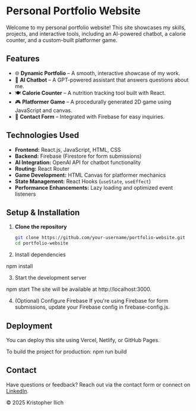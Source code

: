 # Personal Portfolio Website

Welcome to my personal portfolio website! This site showcases my skills, projects, and interactive tools, including an AI-powered chatbot, a calorie counter, and a custom-built platformer game.

## Features

- 🌐 **Dynamic Portfolio** – A smooth, interactive showcase of my work.
- 🤖 **AI Chatbot** – A GPT-powered assistant that answers questions about me.
- 🍽️ **Calorie Counter** – A nutrition tracking tool built with React.
- 🎮 **Platformer Game** – A procedurally generated 2D game using JavaScript and canvas.
- 📩 **Contact Form** – Integrated with Firebase for easy inquiries.

## Technologies Used

- **Frontend:** React.js, JavaScript, HTML, CSS
- **Backend:** Firebase (Firestore for form submissions)
- **AI Integration:** OpenAI API for chatbot functionality
- **Routing:** React Router
- **Game Development:** HTML Canvas for platformer mechanics
- **State Management:** React Hooks (`useState`, `useEffect`)
- **Performance Enhancements:** Lazy loading and optimized event listeners

## Setup & Installation

1. **Clone the repository**
   ```sh
   git clone https://github.com/your-username/portfolio-website.git
   cd portfolio-website

2. Install dependencies

npm install

3. Start the development server

npm start
The site will be available at http://localhost:3000.

4. (Optional) Configure Firebase
If you're using Firebase for form submissions, update your Firebase config in firebase-config.js.

## Deployment
You can deploy this site using Vercel, Netlify, or GitHub Pages.

To build the project for production:
npm run build

## Contact
Have questions or feedback? Reach out via the contact form or connect on [LinkedIn](https://www.linkedin.com/in/kristopher-ilich/).

© 2025 Kristopher Ilich

